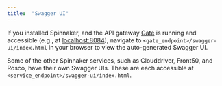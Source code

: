 ```yaml
---
title:  "Swagger UI"
---
```


If you installed Spinnaker, and the API gateway [Gate](https://github.com/spinnaker/gate) is running and accessible (e.g., at [localhost:8084](http://localhost:8084)), navigate to `<gate_endpoint>/swagger-ui/index.html` in your browser to view the auto-generated Swagger UI.

Some of the other Spinnaker services, such as Clouddriver, Front50, and Rosco, have their own Swagger UIs. These are each accessible at `<service_endpoint>/swagger-ui/index.html`.
